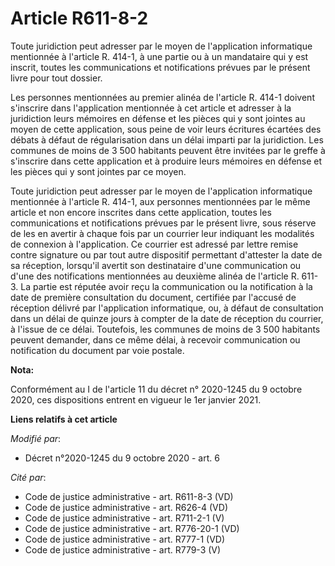 # Article R611-8-2

Toute juridiction peut adresser par le moyen de l'application informatique mentionnée à l'article R. 414-1, à une partie ou à
un mandataire qui y est inscrit, toutes les communications et notifications prévues par le présent livre pour tout dossier.

Les personnes mentionnées au premier alinéa de l'article R. 414-1 doivent s'inscrire dans l'application mentionnée à cet
article et adresser à la juridiction leurs mémoires en défense et les pièces qui y sont jointes au moyen de cette
application, sous peine de voir leurs écritures écartées des débats à défaut de régularisation dans un délai imparti par la
juridiction. Les communes de moins de 3 500 habitants peuvent être invitées par le greffe à s'inscrire dans cette application
et à produire leurs mémoires en défense et les pièces qui y sont jointes par ce moyen.

Toute juridiction peut adresser par le moyen de l'application informatique mentionnée à l'article R. 414-1, aux personnes
mentionnées par le même article et non encore inscrites dans cette application, toutes les communications et notifications
prévues par le présent livre, sous réserve de les en avertir à chaque fois par un courrier leur indiquant les modalités de
connexion à l'application. Ce courrier est adressé par lettre remise contre signature ou par tout autre dispositif permettant
d'attester la date de sa réception, lorsqu'il avertit son destinataire d'une communication ou d'une des notifications
mentionnées au deuxième alinéa de l'article R. 611-3. La partie est réputée avoir reçu la communication ou la notification à
la date de première consultation du document, certifiée par l'accusé de réception délivré par l'application informatique, ou,
à défaut de consultation dans un délai de quinze jours à compter de la date de réception du courrier, à l'issue de ce délai.
Toutefois, les communes de moins de 3 500 habitants peuvent demander, dans ce même délai, à recevoir communication ou
notification du document par voie postale.

**Nota:**

Conformément au I de l'article 11 du décret n° 2020-1245 du 9 octobre 2020, ces dispositions entrent en vigueur le 1er
janvier 2021.

**Liens relatifs à cet article**

_Modifié par_:

  - Décret n°2020-1245 du 9 octobre 2020 - art. 6

_Cité par_:

  - Code de justice administrative - art. R611-8-3 (VD)
  - Code de justice administrative - art. R626-4 (VD)
  - Code de justice administrative - art. R711-2-1 (V)
  - Code de justice administrative - art. R776-20-1 (VD)
  - Code de justice administrative - art. R777-1 (VD)
  - Code de justice administrative - art. R779-3 (V)
